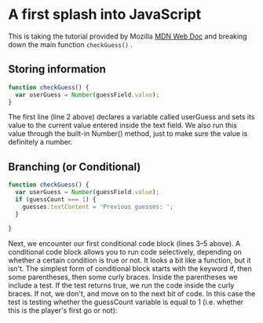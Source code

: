 # A first splash into JavaScript

This is taking the tutorial provided by Mozilla [MDN Web Doc](https://developer.mozilla.org/en-US/docs/Learn/JavaScript/First_steps/A_first_splash) and breaking down the main function `checkGuess()` .

## Storing information

```javascript
function checkGuess() {
  var userGuess = Number(guessField.value);
}
```

The first line (line 2 above) declares a variable called userGuess and sets its value to the current value entered inside the text field. We also run this value through the built-in Number() method, just to make sure the value is definitely a number.

## Branching (or Conditional)

```javascript
function checkGuess() {
  var userGuess = Number(guessField.value);
  if (guessCount === 1) {
    guesses.textContent = 'Previous guesses: ';
  }
  
}
```

Next, we encounter our first conditional code block (lines 3–5 above). A conditional code block allows you to run code selectively, depending on whether a certain condition is true or not. It looks a bit like a function, but it isn't. The simplest form of conditional block starts with the keyword if, then some parentheses, then some curly braces. Inside the parentheses we include a test. If the test returns true, we run the code inside the curly braces. If not, we don't, and move on to the next bit of code. In this case the test is testing whether the guessCount variable is equal to 1 (i.e. whether this is the player's first go or not):
